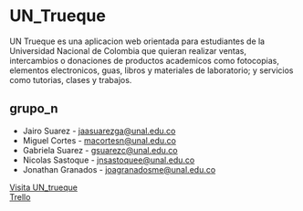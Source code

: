 # UN_Trueque

UN Trueque es una aplicacion web orientada para estudiantes de la Universidad Nacional de Colombia que quieran realizar ventas, intercambios
o donaciones de productos academicos como fotocopias, elementos electronicos, guas, libros y materiales de laboratorio; y servicios como tutorias, clases y
trabajos.

## grupo_n

* Jairo Suarez - jaasuarezga@unal.edu.co
* Miguel Cortes - macortesn@unal.edu.co
* Gabriela Suarez - gsuarezc@unal.edu.co
* Nicolas Sastoque - jnsastoquee@unal.edu.co
* Jonathan Granados - joagranadosme@unal.edu.co

[Visita UN_trueque](https://untrueque.herokuapp.com/) <br>
[Trello](https://trello.com/grupo_n)
